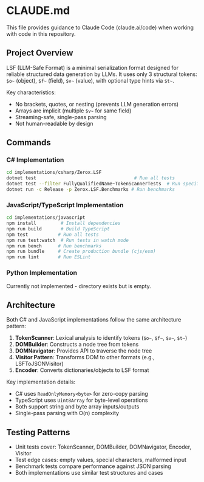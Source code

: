 # CLAUDE.md

This file provides guidance to Claude Code (claude.ai/code) when working with code in this repository.

## Project Overview

LSF (LLM-Safe Format) is a minimal serialization format designed for reliable structured data generation by LLMs. It uses only 3 structural tokens: `$o~` (object), `$f~` (field), `$v~` (value), with optional type hints via `$t~`.

Key characteristics:
- No brackets, quotes, or nesting (prevents LLM generation errors)
- Arrays are implicit (multiple `$v~` for same field)
- Streaming-safe, single-pass parsing
- Not human-readable by design

## Commands

### C# Implementation
```bash
cd implementations/csharp/Zerox.LSF
dotnet test                                    # Run all tests
dotnet test --filter FullyQualifiedName~TokenScannerTests  # Run specific test class
dotnet run -c Release -p Zerox.LSF.Benchmarks # Run benchmarks
```

### JavaScript/TypeScript Implementation
```bash
cd implementations/javascript
npm install         # Install dependencies
npm run build       # Build TypeScript
npm test           # Run all tests
npm run test:watch  # Run tests in watch mode
npm run bench      # Run benchmarks
npm run bundle     # Create production bundle (cjs/esm)
npm run lint       # Run ESLint
```

### Python Implementation
Currently not implemented - directory exists but is empty.

## Architecture

Both C# and JavaScript implementations follow the same architecture pattern:

1. **TokenScanner**: Lexical analysis to identify tokens (`$o~`, `$f~`, `$v~`, `$t~`)
2. **DOMBuilder**: Constructs a node tree from tokens
3. **DOMNavigator**: Provides API to traverse the node tree
4. **Visitor Pattern**: Transforms DOM to other formats (e.g., LSFToJSONVisitor)
5. **Encoder**: Converts dictionaries/objects to LSF format

Key implementation details:
- C# uses `ReadOnlyMemory<byte>` for zero-copy parsing
- TypeScript uses `Uint8Array` for byte-level operations
- Both support string and byte array inputs/outputs
- Single-pass parsing with O(n) complexity

## Testing Patterns

- Unit tests cover: TokenScanner, DOMBuilder, DOMNavigator, Encoder, Visitor
- Test edge cases: empty values, special characters, malformed input
- Benchmark tests compare performance against JSON parsing
- Both implementations use similar test structures and cases